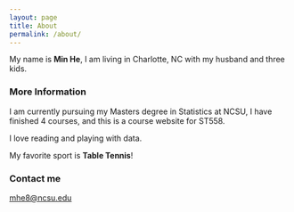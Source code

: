 ```yaml
---
layout: page
title: About
permalink: /about/
---
```


My name is **Min He**, I am living in Charlotte, NC with my husband and three kids.

### More Information
I am currently pursuing my Masters degree in Statistics at NCSU, I have finished 4 courses, and this is a course website for ST558. 

I love reading and playing with data.

My favorite sport is **Table Tennis**!


### Contact me

[mhe8@ncsu.edu](mailto:mhe8@ncsu.edu)
